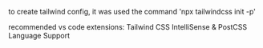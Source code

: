 to create tailwind config, it was used the command 'npx tailwindcss init -p'

recommended vs code extensions: Tailwind CSS IntelliSense & PostCSS Language Support
